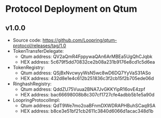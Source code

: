 # Protocol Deployment on Qtum


## v1.0.0
- Source code: https://github.com/Loopring/qtum-protocol/releases/tag/1.0
- TokenTransferDelegate:
    - Qtum address: QV2aQmR4FppywaQAn6ArMBEa5UgQhCJqbk
    - HEX address: 5c679f5dd70832ce2b08a231b9176e8cd1c5d6ea
- TokenRegistry:
    - Qtum address: QSjBxNvcwyyWsN5wc8wD6DQ7YyVaS31ASo
    - HEX address: 432d8e1e4c612b251836c3f2cb15f2b705ede06d
- RinghashRegistry:
    - Qtum address: QddZU75Vuua2BNA7JvGKKYipR16ovE4zpf
    - HEX address: bac66698008b8c307cf1727cfe4adbb5b1e5a90d
- LoopringProtocolImpl:
    - Qtum address: QdT9We7mo2oaBFnmDXWDRAPHBuhSCaq9SA
    - HEX address: b8ce3e51bf21cb2611c3840d6066d1acac348d1b